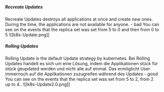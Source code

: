  ##### Recreate Updates
Recreate Updates destroys all applications at once and create new ones. During the time, the applications are not available for anyone. - bad
You can see on the events that the replica set was set from 5 to 0 and then from 0 to 5
![[k8s-Update.png]]
##### Rolling Updates
Rolling Update is the default Update strategy by kubernetes. Bei Rolling Updates handelt es sich um eine Lösung, indem die Applikationen stück für stück geupdated werden und nicht alle auf einmal. Das ermöglicht User immernoch auf die Applikationen zuzugreifen während des Updates - good
You can see on the events that the replica set was set from 5 to 2, from 2 up to 4..
![[k8s-Update2.0.png]]
